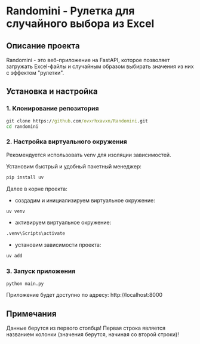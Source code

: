 # Randomini - Рулетка для случайного выбора из Excel

## Описание проекта
Randomini - это веб-приложение на FastAPI, которое позволяет загружать Excel-файлы и случайным образом выбирать значения из них с эффектом "рулетки".

## Установка и настройка
### 1. Клонирование репозитория
```bat
git clone https://github.com/ovxrhxavxn/Randomini.git
cd randomini
```
### 2. Настройка виртуального окружения
Рекомендуется использовать venv для изоляции зависимостей.

Установим быстрый и удобный пакетный менеджер:
```bat
pip install uv
```
Далее в корне проекта:
* создадим и инициализируем виртуальное окружение:
```bat
uv venv
```
* активируем виртуальное окружение:
```bat
.venv\Scripts\activate
```
* установим зависимости проекта:
```bat
uv add
```
### 3. Запуск приложения
```bat
python main.py
```
Приложение будет доступно по адресу: http://localhost:8000

## Примечания
Данные берутся из первого столбца! Первая строка является названием колонки (значения берутся, начиная со второй строки)!
